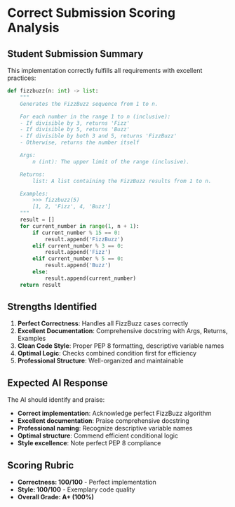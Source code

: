 # Correct Submission Scoring Analysis

## Student Submission Summary

This implementation correctly fulfills all requirements with excellent practices:

```python
def fizzbuzz(n: int) -> list:
    """
    Generates the FizzBuzz sequence from 1 to n.

    For each number in the range 1 to n (inclusive):
    - If divisible by 3, returns 'Fizz'
    - If divisible by 5, returns 'Buzz'
    - If divisible by both 3 and 5, returns 'FizzBuzz'
    - Otherwise, returns the number itself

    Args:
        n (int): The upper limit of the range (inclusive).

    Returns:
        list: A list containing the FizzBuzz results from 1 to n.

    Examples:
        >>> fizzbuzz(5)
        [1, 2, 'Fizz', 4, 'Buzz']
    """
    result = []
    for current_number in range(1, n + 1):
        if current_number % 15 == 0:
            result.append('FizzBuzz')
        elif current_number % 3 == 0:
            result.append('Fizz')
        elif current_number % 5 == 0:
            result.append('Buzz')
        else:
            result.append(current_number)
    return result
```

## Strengths Identified

1. **Perfect Correctness**: Handles all FizzBuzz cases correctly
2. **Excellent Documentation**: Comprehensive docstring with Args, Returns, Examples
3. **Clean Code Style**: Proper PEP 8 formatting, descriptive variable names
4. **Optimal Logic**: Checks combined condition first for efficiency
5. **Professional Structure**: Well-organized and maintainable

## Expected AI Response

The AI should identify and praise:

- **Correct implementation**: Acknowledge perfect FizzBuzz algorithm
- **Excellent documentation**: Praise comprehensive docstring 
- **Professional naming**: Recognize descriptive variable names
- **Optimal structure**: Commend efficient conditional logic
- **Style excellence**: Note perfect PEP 8 compliance

## Scoring Rubric

- **Correctness: 100/100** - Perfect implementation
- **Style: 100/100** - Exemplary code quality  
- **Overall Grade: A+ (100%)**

